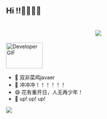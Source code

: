 ## Hi !!👋👋👋👋
<h1 align="center"> <img src="https://readme-typing-svg.herokuapp.com/?lines=printf(%22Here%20is%20Bread!%22);欢迎来到面包GitHub首页!&center=true&size=27"></h1>

<p align="left">
    <img src="https://raw.githubusercontent.com/TheDudeThatCode/TheDudeThatCode/master/Assets/Developer.gif" alt="Developer GIF" width="100" height="70">  
</p>

- 🔭 双非菜鸡javaer
- 🌱 冲冲冲！！！！！！
- 😄 花有重开日，人无再少年！
- 🍟 up! up! up!


![](https://github-readme-stats.vercel.app/api?username=mianbaosao&show_icons=true&theme=transparent)    



